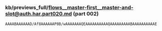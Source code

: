 ### kb/previews_full/flows__master-first__master-and-slot@auth.har.part020.md (part 002)

```md
AAAABAAAAAAD/Af8AAAAAAP8B/wAAAAAAAQEAAAAAAAAAAQAAAAAAAAABAAAAAAAAAAE
```

```
